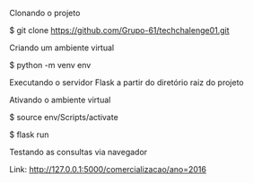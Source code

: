 Clonando o projeto

$ git clone https://github.com/Grupo-61/techchalenge01.git

Criando um ambiente virtual

$ python -m venv env

Executando o servidor Flask a partir do diretório raiz do projeto

Ativando o ambiente virtual

$ source env/Scripts/activate 

$ flask run

Testando as consultas via navegador

Link: http://127.0.0.1:5000/comercializacao/ano=2016


